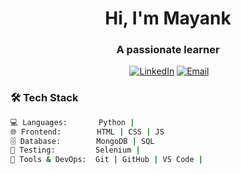 <h1 align="center">Hi, I'm Mayank</h1>
<h3 align="center">A passionate learner</h3>

<p align="center">
  <a href="https://github.com/mayankk1o1"><img label=Follow&style=social"></a>
  <a href="https://www.linkedin.com/in/mayank1o1/"><img src="https://img.shields.io/badge/LinkedIn-blue?logo=linkedin&style=flat&link=https://linkedin.com/in/your-linkedin" alt="LinkedIn"></a>
  <a href="mailto:yadavmayank1804@gmail.com"><img src="https://img.shields.io/badge/Email-D14836?logo=gmail&logoColor=white&style=flat" alt="Email"></a>
</p>

### 🛠️ Tech Stack

```bash
💻 Languages:       Python | 
🌐 Frontend:        HTML | CSS | JS
🗄️ Database:        MongoDB | SQL 
🧪 Testing:         Selenium | 
🚀 Tools & DevOps:  Git | GitHub | VS Code |
